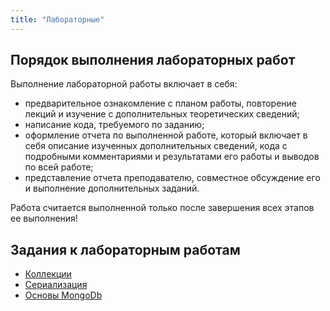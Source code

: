 ```yaml
---
title: "Лабораторные"
---
```


## Порядок выполнения лабораторных работ

Выполнение лабораторной работы включает в себя:

- предварительное ознакомление с планом работы, повторение лекций и изучение с дополнительных теоретических сведений;
- написание кода, требуемого по заданию;
- оформление отчета по выполненной работе, который включает в себя описание изученных дополнительных сведений, кода с подробными комментариями и результатами его работы и выводов по всей работе;
- представление отчета преподавателю, совместное обсуждение его и выполнение дополнительных заданий.

Работа считается выполненной только после завершения всех этапов ее выполнения!

## Задания к лабораторным работам

- [Коллекции](collection)
- [Сериализация](serialization)
- [Основы MongoDb](mongo)


